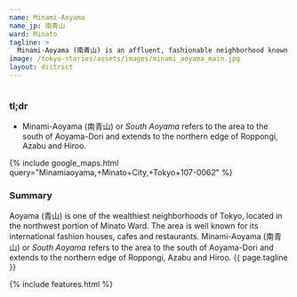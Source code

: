 ```yaml
---
name: Minami-Aoyama
name_jp: 南青山
ward: Minato
tagline: >
  Minami-Aoyama (南青山) is an affluent, fashionable neighborhood known for its small, edgy stores and upscale designer boutiques. The area also has high-end sushi spots and renowned jazz clubs like the Blue Note. The Nezu Museum displays ceramics, calligraphy, and bamboo crafts.
image: /tokyo-stories/assets/images/minami_aoyama_main.jpg
layout: district
---
```

<!-- Section. -->
<div class="columns">
  <div class="column">
    <h3 class="title is-3">tl;dr</h3>
    <div class="content">
      <ul>
        <li>Minami-Aoyama (南青山) or <i>South Aoyama</i> refers to the area to the south of Aoyama-Dori and extends to the northern edge of Roppongi, Azabu and Hiroo.</li>
      </ul>
    </div>
  </div>
</div>
<!-- Section: Google Maps. -->
{% include google_maps.html query="Minamiaoyama,+Minato+City,+Tokyo+107-0062" %}
<!-- Section. -->
<div class="columns">
  <div class="column">
    <h3 class="title is-3">Summary</h3>
    <p>Aoyama (青山) is one of the wealthiest neighborhoods of Tokyo, located in the northwest portion of Minato Ward. The area is well known for its international fashion houses, cafes and restaurants. Minami-Aoyama (南青山) or <i>South Aoyama</i> refers to the area to the south of Aoyama-Dori and extends to the northern edge of Roppongi, Azabu and Hiroo. {{ page.tagline }}</p>
  </div>
</div>
<!-- Section: Features. -->
{% include features.html %}
